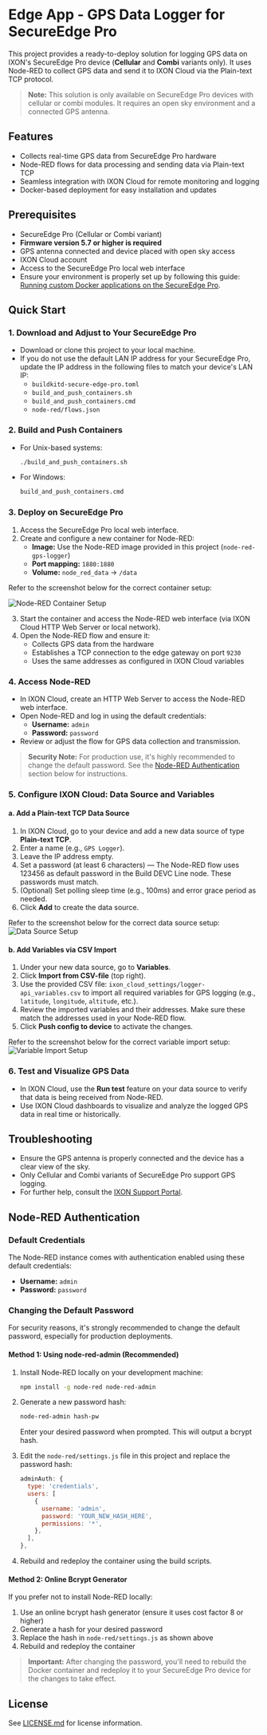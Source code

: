 # Edge App - GPS Data Logger for SecureEdge Pro

This project provides a ready-to-deploy solution for logging GPS data on IXON's SecureEdge Pro device (**Cellular** and **Combi** variants only). It uses Node-RED to collect GPS data and send it to IXON Cloud via the Plain-text TCP protocol.

> **Note:** This solution is only available on SecureEdge Pro devices with cellular or combi modules. It requires an open sky environment and a connected GPS antenna.

## Features

- Collects real-time GPS data from SecureEdge Pro hardware
- Node-RED flows for data processing and sending data via Plain-text TCP
- Seamless integration with IXON Cloud for remote monitoring and logging
- Docker-based deployment for easy installation and updates

## Prerequisites

- SecureEdge Pro (Cellular or Combi variant)
- **Firmware version 5.7 or higher is required**
- GPS antenna connected and device placed with open sky access
- IXON Cloud account
- Access to the SecureEdge Pro local web interface
- Ensure your environment is properly set up by following this guide: [Running custom Docker applications on the SecureEdge Pro](https://support.ixon.cloud/s/article/Running-custom-Docker-applications-on-the-SecureEdge-Pro).

## Quick Start

### 1. Download and Adjust to Your SecureEdge Pro

- Download or clone this project to your local machine.
- If you do not use the default LAN IP address for your SecureEdge Pro, update the IP address in the following files to match your device's LAN IP:
  - `buildkitd-secure-edge-pro.toml`
  - `build_and_push_containers.sh`
  - `build_and_push_containers.cmd`
  - `node-red/flows.json`

### 2. Build and Push Containers

- For Unix-based systems:
  ```bash
  ./build_and_push_containers.sh
  ```
- For Windows:
  ```cmd
  build_and_push_containers.cmd
  ```

### 3. Deploy on SecureEdge Pro

1. Access the SecureEdge Pro local web interface.
2. Create and configure a new container for Node-RED:
   - **Image:** Use the Node-RED image provided in this project (`node-red-gps-logger`)
   - **Port mapping:** `1880:1880`
   - **Volume:** `node_red_data` → `/data`

Refer to the screenshot below for the correct container setup:

![Node-RED Container Setup](node-red/secure_edge_pro_settings/node-red.png)

3. Start the container and access the Node-RED web interface (via IXON Cloud HTTP Web Server or local network).
4. Open the Node-RED flow and ensure it:
   - Collects GPS data from the hardware
   - Establishes a TCP connection to the edge gateway on port `9230`
   - Uses the same addresses as configured in IXON Cloud variables

### 4. Access Node-RED

- In IXON Cloud, create an HTTP Web Server to access the Node-RED web interface.
- Open Node-RED and log in using the default credentials:
  - **Username:** `admin`
  - **Password:** `password`
- Review or adjust the flow for GPS data collection and transmission.

> **Security Note:** For production use, it's highly recommended to change the default password. See the [Node-RED Authentication](#node-red-authentication) section below for instructions.

### 5. Configure IXON Cloud: Data Source and Variables

#### a. Add a Plain-text TCP Data Source

1. In IXON Cloud, go to your device and add a new data source of type **Plain-text TCP**.
2. Enter a name (e.g., `GPS Logger`).
3. Leave the IP address empty.
4. Set a password (at least 6 characters) — The Node-RED flow uses 123456 as default password in the Build DEVC Line node. These passwords must match.
5. (Optional) Set polling sleep time (e.g., 100ms) and error grace period as needed.
6. Click **Add** to create the data source.

Refer to the screenshot below for the correct data source setup:
![Data Source Setup](node-red/ixon_cloud_settings/data_source.png)

#### b. Add Variables via CSV Import

1. Under your new data source, go to **Variables**.
2. Click **Import from CSV-file** (top right).
3. Use the provided CSV file: `ixon_cloud_settings/logger-api_variables.csv` to import all required variables for GPS logging (e.g., `latitude`, `longitude`, `altitude`, etc.).
4. Review the imported variables and their addresses. Make sure these match the addresses used in your Node-RED flow.
5. Click **Push config to device** to activate the changes.

Refer to the screenshot below for the correct variable import setup:
![Variable Import Setup](node-red/ixon_cloud_settings/variables.png)

### 6. Test and Visualize GPS Data

- In IXON Cloud, use the **Run test** feature on your data source to verify that data is being received from Node-RED.
- Use IXON Cloud dashboards to visualize and analyze the logged GPS data in real time or historically.

## Troubleshooting

- Ensure the GPS antenna is properly connected and the device has a clear view of the sky.
- Only Cellular and Combi variants of SecureEdge Pro support GPS logging.
- For further help, consult the [IXON Support Portal](https://support.ixon.cloud/).

## Node-RED Authentication

### Default Credentials

The Node-RED instance comes with authentication enabled using these default credentials:

- **Username:** `admin`
- **Password:** `password`

### Changing the Default Password

For security reasons, it's strongly recommended to change the default password, especially for production deployments.

#### Method 1: Using node-red-admin (Recommended)

1. Install Node-RED locally on your development machine:

   ```bash
   npm install -g node-red node-red-admin
   ```

2. Generate a new password hash:

   ```bash
   node-red-admin hash-pw
   ```

   Enter your desired password when prompted. This will output a bcrypt hash.

3. Edit the `node-red/settings.js` file in this project and replace the password hash:

   ```javascript
   adminAuth: {
     type: 'credentials',
     users: [
       {
         username: 'admin',
         password: 'YOUR_NEW_HASH_HERE',
         permissions: '*',
       },
     ],
   },
   ```

4. Rebuild and redeploy the container using the build scripts.

#### Method 2: Online Bcrypt Generator

If you prefer not to install Node-RED locally:

1. Use an online bcrypt hash generator (ensure it uses cost factor 8 or higher)
2. Generate a hash for your desired password
3. Replace the hash in `node-red/settings.js` as shown above
4. Rebuild and redeploy the container

> **Important:** After changing the password, you'll need to rebuild the Docker container and redeploy it to your SecureEdge Pro device for the changes to take effect.

## License

See [LICENSE.md](LICENSE.md) for license information.

